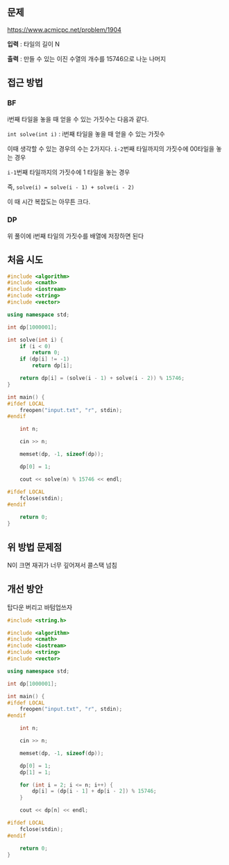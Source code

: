 ## 문제
https://www.acmicpc.net/problem/1904

**입력** : 타일의 길이 N

**출력** : 만들 수 있는 이진 수열의 개수를 15746으로 나눈 나머지

## 접근 방법

### BF
i번째 타일을 놓을 때 얻을 수 있는 가짓수는 다음과 같다.

`int solve(int i)` : i번째 타일을 놓을 때 얻을 수 있는 가짓수

이때 생각할 수 있는 경우의 수는 2가지다. `i-2`번째 타일까지의 가짓수에 00타일을 놓는 경우

`i-1`번째 타일까지의 가짓수에 1 타일을 놓는 경우

즉, `solve(i) = solve(i - 1) + solve(i - 2)`

이 때 시간 복잡도는 아무튼 크다.

### DP

위 풀이에 i번째 타일의 가짓수를 배열에 저장하면 된다


## 처음 시도
```c++
#include <algorithm>
#include <cmath>
#include <iostream>
#include <string>
#include <vector>

using namespace std;

int dp[1000001];

int solve(int i) {
    if (i < 0)
        return 0;
    if (dp[i] != -1)
        return dp[i];

    return dp[i] = (solve(i - 1) + solve(i - 2)) % 15746;
}

int main() {
#ifdef LOCAL
    freopen("input.txt", "r", stdin);
#endif

    int n;

    cin >> n;

    memset(dp, -1, sizeof(dp));

    dp[0] = 1;

    cout << solve(n) % 15746 << endl;

#ifdef LOCAL
    fclose(stdin);
#endif

    return 0;
}
```

## 위 방법 문제점

N이 크면 재귀가 너무 깊어져서 콜스택 넘침

## 개선 방안

탑다운 버리고 바텀업쓰자

```c++
#include <string.h>

#include <algorithm>
#include <cmath>
#include <iostream>
#include <string>
#include <vector>

using namespace std;

int dp[1000001];

int main() {
#ifdef LOCAL
    freopen("input.txt", "r", stdin);
#endif

    int n;

    cin >> n;

    memset(dp, -1, sizeof(dp));

    dp[0] = 1;
    dp[1] = 1;

    for (int i = 2; i <= n; i++) {
        dp[i] = (dp[i - 1] + dp[i - 2]) % 15746;
    }

    cout << dp[n] << endl;

#ifdef LOCAL
    fclose(stdin);
#endif

    return 0;
}
```